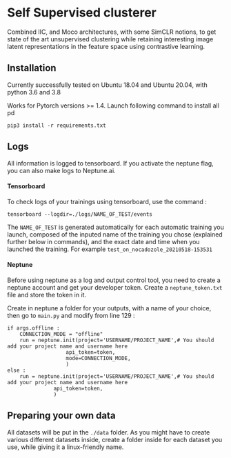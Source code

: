 # Self Supervised clusterer

Combined IIC, and Moco architectures, with some SimCLR notions, to get state of the art unsupervised clustering while retaining interesting image latent representations in the feature space using contrastive learning.

## Installation

Currently successfully tested on Ubuntu 18.04 and Ubuntu 20.04, with python 3.6 and 3.8

Works for Pytorch versions >= 1.4. Launch following command to install all pd

```
pip3 install -r requirements.txt
```


## Logs

All information is logged to tensorboard. If you activate the neptune flag, you can also make logs to Neptune.ai.

#### Tensorboard

To check logs of your trainings using tensorboard, use the command :

```
tensorboard --logdir=./logs/NAME_OF_TEST/events
```

The `NAME_OF_TEST` is generated automatically for each automatic training you launch, composed of the inputed name of the training you chose (explained further below in commands), and the exact date and time when you launched the training. For example  `test_on_nocadozole_20210518-153531`

#### Neptune

Before using neptune as a log and output control tool, you need to create a neptune account and get your developer token. Create a `neptune_token.txt` file and store the token in it.

Create in neptune a folder for your outputs, with a name of your choice, then go to `main.py` and modify from line 129 :

```
if args.offline :
    CONNECTION_MODE = "offline"
    run = neptune.init(project='USERNAME/PROJECT_NAME',# You should add your project name and username here
                   api_token=token,
                   mode=CONNECTION_MODE,
                   )
else :
    run = neptune.init(project='USERNAME/PROJECT_NAME',# You should add your project name and username here
               api_token=token,
               )
```




## Preparing your own data

All datasets will be put in the `./data` folder. As you might have to create various different datasets inside, create a folder inside for each dataset you use, while giving it a linux-friendly name.
